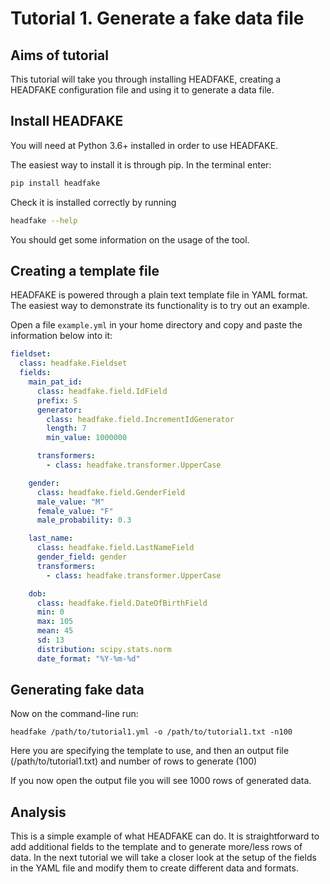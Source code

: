 # Tutorial 1. Generate a fake data file

## Aims of tutorial
This tutorial will take you through installing HEADFAKE, creating a HEADFAKE configuration file and using it to generate a data file.

## Install HEADFAKE

You will need at Python 3.6+ installed in order to use HEADFAKE.

The easiest way to install it is through pip. In the terminal enter:


```bash
pip install headfake
```

Check it is installed correctly by running

```bash
headfake --help
```

You should get some information on the usage of the tool.

## Creating a template file

HEADFAKE is powered through a plain text template file in YAML format.
The easiest way to demonstrate its functionality is to try out an example.

Open a file `example.yml` in your home directory and copy and paste the information below into it:

```yaml
fieldset:
  class: headfake.Fieldset
  fields:
    main_pat_id:
      class: headfake.field.IdField
      prefix: S
      generator:
        class: headfake.field.IncrementIdGenerator
        length: 7
        min_value: 1000000

      transformers:
        - class: headfake.transformer.UpperCase

    gender:
      class: headfake.field.GenderField
      male_value: "M"
      female_value: "F"
      male_probability: 0.3

    last_name:
      class: headfake.field.LastNameField
      gender_field: gender
      transformers:
        - class: headfake.transformer.UpperCase

    dob:
      class: headfake.field.DateOfBirthField
      min: 0
      max: 105
      mean: 45
      sd: 13
      distribution: scipy.stats.norm
      date_format: "%Y-%m-%d"

```

## Generating fake data

Now on the command-line run:

```
headfake /path/to/tutorial1.yml -o /path/to/tutorial1.txt -n100
```

Here you are specifying the template to use, and then an output file (/path/to/tutorial1.txt) and number of rows to generate (100)

If you now open the output file you will see 1000 rows of generated data.

## Analysis
This is a simple example of what HEADFAKE can do. It is straightforward to add additional fields to the template and to generate more/less rows of data. In the next tutorial we will take a closer look at the setup of the fields in the YAML file and modify them to create different data and formats.
